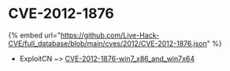 # CVE-2012-1876
{% embed url="https://github.com/Live-Hack-CVE/full_database/blob/main/cves/2012/CVE-2012-1876.json" %}

* ExploitCN ~> [CVE-2012-1876-win7_x86_and_win7x64](https://www.alice-snow.ru/2012/database/cve-2012-1876/cve-2012-1876-win7_x86_and_win7x64-exploitcn)